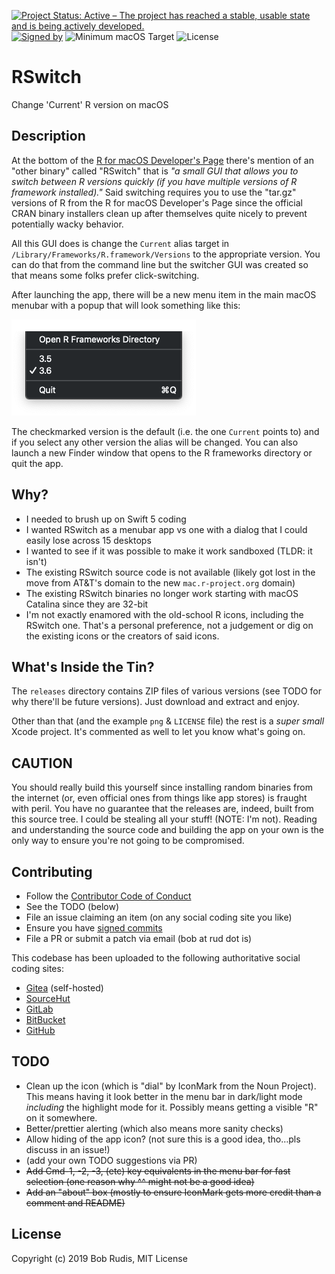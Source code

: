 [![Project Status: Active – The project has reached a stable, usable state and is being actively developed.](https://www.repostatus.org/badges/latest/active.svg)](https://www.repostatus.org/#active) 
[![Signed by](https://img.shields.io/badge/Keybase-Verified-brightgreen.svg)](https://keybase.io/hrbrmstr) 
![Minimum macOS Target](https://img.shields.io/badge/macOS-10.14%2B-blue) 
![License](https://img.shields.io/badge/License-MIT-blue.svg)

# RSwitch

Change 'Current' R version on macOS

## Description

At the bottom of the [R for macOS Developer's Page](http://mac.r-project.org/) there's mention of an "other binary" called "RSwitch" that is _"a small GUI that allows you to switch between R versions quickly (if you have multiple versions of R framework installed)."_ Said switching requires you to use the "tar.gz" versions of R from the R for macOS Developer's Page since the official CRAN binary installers clean up after themselves quite nicely to prevent potentially wacky behavior.

All this GUI does is change the `Current` alias target in `/Library/Frameworks/R.framework/Versions` to the appropriate version. You can do that from the command line but the switcher GUI was created so that means some folks prefer click-switching.

After launching the app, there will be a new menu item in the main macOS menubar with a popup that will look something like this:

![](rswitch-menu-example.png)

The checkmarked version is the default (i.e. the one `Current` points to) and if you select any other version the alias will be changed. You can also launch a new Finder window that opens to the R frameworks directory or quit the app.

## Why?

- I needed to brush up on Swift 5 coding
- I wanted RSwitch as a menubar app vs one with a dialog that I could easily lose across 15 desktops
- I wanted to see if it was possible to make it work sandboxed (TLDR: it isn't)
- The existing RSwitch source code is not available (likely got lost in the move from AT&T's domain to the new `mac.r-project.org` domain)
- The existing RSwitch binaries no longer work starting with macOS Catalina since they are 32-bit
- I'm not exactly enamored with the old-school R icons, including the RSwitch one. That's a personal preference, not a judgement or dig on the existing icons or the creators of said icons.

## What's Inside the Tin?

The `releases` directory contains ZIP files of various versions (see TODO for why there'll be future versions). Just download and extract and enjoy.

Other than that (and the example `png` & `LICENSE` file) the rest is a _super small_ Xcode project. It's commented as well to let you know what's going on.

## CAUTION

You should really build this yourself since installing random binaries from the internet (or, even official ones from things like app stores) is fraught with peril. You have no guarantee that the releases are, indeed, built from this source tree. I could be stealing all your stuff! (NOTE: I'm not). Reading and understanding the source code and building the app on your own is the only way to ensure you're not going to be compromised.

## Contributing

- Follow the [Contributor Code of Conduct](https://www.contributor-covenant.org/version/1/0/0/code-of-conduct.html)
- See the TODO (below)
- File an issue claiming an item (on any social coding site you like)
- Ensure you have [signed commits](https://git-scm.com/book/ms/v2/Git-Tools-Signing-Your-Work)
- File a PR or submit a patch via email (bob at rud dot is)

This codebase has been uploaded to the following authoritative social coding sites:

- [Gitea](https://git.rud.is/hrbrmstr/RSwitch) (self-hosted)
- [SourceHut](https://git.sr.ht/~hrbrmstr/RSwitch)
- [GitLab](https://gitlab.com/hrbrmstr/RSwitch)
- [BitBucket](https://bitbucket.com/hrbrmstr/RSwitch)
- [GitHub](https://github.com/hrbrmstr/RSwitch)

## TODO

- Clean up the icon (which is "dial" by IconMark from the Noun Project). This means having it look better in the menu bar in dark/light mode _including_ the highlight mode for it. Possibly means getting a visible "R" on it somewhere.
- Better/prettier alerting (which also means more sanity checks)
- Allow hiding of the app icon? (not sure this is a good idea, tho&hellip;pls discuss in an issue!)
- (add your own TODO suggestions via PR)
- <strike>Add Cmd-1, -2, -3, (etc) key equivalents in the menu bar for fast selection (one reason why ^^ might not be a good idea)</strike>
- <strike>Add an "about" box (mostly to ensure IconMark gets more credit than a comment and README)</strike>

## License

Copyright (c) 2019 Bob Rudis, MIT License






